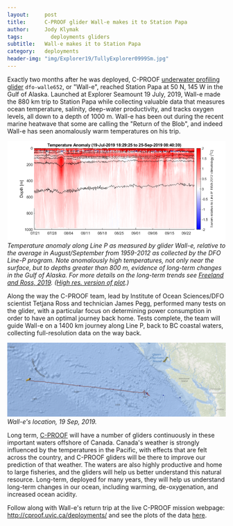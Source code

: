 ```yaml
---
layout:     post
title:      C-PROOF glider Wall-e makes it to Station Papa
author:     Jody Klymak
tags: 		  deployments gliders
subtitle:  	Wall-e makes it to Station Papa
category:   deployments
header-img: "img/Explorer19/TullyExplorer0999Sm.jpg"
---
```

<!-- Start Writing Below in Markdown -->

Exactly two months after he was deployed, C-PROOF [underwater profiling glider](/platforms/) `dfo-walle652`, or "Wall-e", reached Station Papa at 50 N, 145 W in the Gulf of Alaska. Launched at Explorer Seamount 19 July, 2019, Wall-e made the 880 km trip to Station Papa while collecting valuable data that measures ocean temperature, salinity, deep-water productivity, and tracks oxygen levels, all down to a depth of 1000 m. Wall-e has been out during the recent marine heatwave that some are calling the "Return of the Blob", and indeed Wall-e has seen anomalously warm temperatures on his trip.  

![Temperature Anomaly along Line P](/img/Explorer19/Walle_TempAnom_LineP_July2019deploySm.png "Temperature anomaly along Line P")
*Temperature anomaly along Line P as measured by glider Wall-e, relative to the average in August/September from 1959-2012 as collected by the DFO Line-P program. Note anomalously high temperatures, not only near the surface, but to depths greater than 800 m, evidence of long-term changes in the Gulf of Alaska. For more details on the long-term trends see [Freeland and Ross, 2019](https://doi.org/10.1016/j.dsr.2019.06.007).  ([High res. version of plot](/img/Explorer19/Walle_TempAnom_LineP_July2019deploy_created20190925.png).)*

Along the way the C-PROOF team, lead by Institute of Ocean Sciences/DFO scientist Tetjana Ross and technician James Pegg, performed many tests on the glider, with a particular focus on determining power consumption in order to have an optimal journey back home.  Tests complete, the team will guide Wall-e  on a 1400 km journey along Line P, back to BC coastal waters, collecting full-resolution data on the way back.

![Map](/img/Explorer19/PapaMapSm.png)
*Wall-e's location, 19 Sep, 2019.*

Long term, [C-PROOF](http://cproof.uvic.ca/about.html) will have a number of gliders continuously in these important waters offshore of Canada.  Canada's weather is strongly influenced by the temperatures in the Pacific, with effects that are felt across the country, and C-PROOF gliders will be there to improve our prediction of that weather.  The waters are also highly productive and home to large fisheries, and the gliders will help us better understand this natural resource.  Long-term, deployed for many years, they will help us understand long-term changes in our ocean, including warming, de-oxygenation, and increased ocean acidity.  

Follow along with Wall-e's return trip at the live C-PROOF mission webpage: <http://cproof.uvic.ca/deployments/> and see the plots of the data [here](http://cproof.uvic.ca/gliderdata/deployments/dfo-walle652/dfo-walle652-20190718/figs/pcolor_dfo-walle652-20190718.png).  
